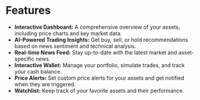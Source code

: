 # Features

-   **Interactive Dashboard:** A comprehensive overview of your assets, including price charts and key market data.
-   **AI-Powered Trading Insights:** Get buy, sell, or hold recommendations based on news sentiment and technical analysis.
-   **Real-time News Feed:** Stay up-to-date with the latest market and asset-specific news.
-   **Interactive Wallet:** Manage your portfolio, simulate trades, and track your cash balance.
-   **Price Alerts:** Set custom price alerts for your assets and get notified when they are triggered.
-   **Watchlist:** Keep track of your favorite assets and their performance.
